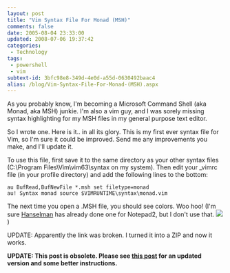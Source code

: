 ```yaml
---
layout: post
title: "Vim Syntax File For Monad (MSH)"
comments: false
date: 2005-08-04 23:33:00
updated: 2008-07-06 19:37:42
categories:
 - Technology
tags:
 - powershell
 - vim
subtext-id: 3bfc98e8-349d-4e0d-a55d-0630492baac4
alias: /blog/Vim-Syntax-File-For-Monad-(MSH).aspx
---
```



As you probably know, I'm becoming a Microsoft Command Shell (aka Monad, aka MSH) junkie. I'm also a vim guy, and I was sorely missing syntax highlighting for my MSH files in my general purpose text editor. 

So I wrote one. Here is it.. in all its glory. This is my first ever syntax file for Vim, so I'm sure it could be improved. Send me any improvements you make, and I'll update it. 

To use this file, first save it to the same directory as your other syntax files (C:\Program Files\Vim\vim63\syntax on my system). Then edit your _vimrc file (in your profile directory) and add the following lines to the bottom: 
    
    
    au BufRead,BufNewFile *.msh set filetype=monad
    au! Syntax monad source $VIMRUNTIME\syntax\monad.vim
    

The next time you open a .MSH file, you should see colors. Woo hoo! (I'm sure [Hanselman](http://www.hanselman.com/blog/default.aspx) has already done one for Notepad2, but I don't use that. ![](/Files/smile1.gif)) 

UPDATE: Apparently the link was broken. I turned it into a ZIP and now it works. 

**UPDATE: This post is obsolete. Please see **[**this post**](/archive/2005/08/12/6812.aspx)** for an updated version and some better instructions.**
